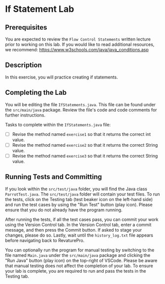 # If Statement Lab

## Prerequisites
You are expected to review the `Flow Control Statements` written lecture prior to working on this lab. If you would like to read additional resources, we recommend: https://www.w3schools.com/java/java_conditions.asp

## Description
In this exercise, you will practice creating if statements.
    
## Completing the Lab
You will be editing the file `IfStatements.java`. This file can be found under the `src/main/java` package. Review the file's code and code comments for further instructions.

Tasks to complete within the `IfStatements.java` file:
- [ ] Revise the  method named `exercise1` so that it returns the correct int value.
- [ ] Revise the  method named `exercise2` so that it returns the correct String value.
- [ ] Revise the  method named `exercise3` so that it returns the correct String value.

## Running Tests and Committing
If you look within the `src/test/java` folder, you will find the Java class `ParrotTest.java`. The `src/test/java` folder will contain your test files.  To run the tests, click on the Testing tab (test beaker icon on the left-hand side) and run the test cases by using the "Run Test" button (play icon). Please ensure that you do not already have the program running. 

After running the tests, if all the test cases pass, you can commit your work using the Version Control tab. In the Version Control tab, enter a commit message, and then press the Commit button. If asked to stage your changes, please do so. Lastly, wait until the `history_log.txt` file appears before navigating back to RevaturePro.

You can optionally run the program for manual testing by switching to the file named `Main.java` under the `src/main/java` package and clicking the "Run Java" button (play icon) on the top-right of VSCode. Please be aware that manual testing does not affect the completion of your lab. To ensure your lab is complete, you are required to run and pass the tests in the Testing tab.
